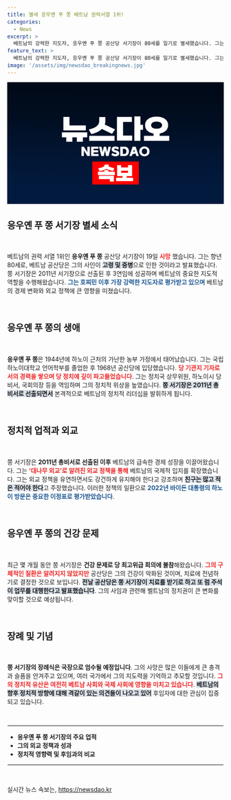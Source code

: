 ```yaml
---
title: 별세 응우옌 푸 쫑 베트남 권력서열 1위!
categories:
  - News
excerpt: >
  베트남의 강력한 지도자, 응우옌 푸 쫑 공산당 서기장이 80세를 일기로 별세했습니다. 그는 13년간 베트남을 이끌며 대나무 외교로 국제적 위상을 높였고, 역사적 외교 관계 재정립에 기여했습니다.
feature_text: >
  베트남의 강력한 지도자, 응우옌 푸 쫑 공산당 서기장이 80세를 일기로 별세했습니다. 그는 13년간 베트남을 이끌며 대나무 외교로 국제적 위상을 높였고, 역사적 외교 관계 재정립에 기여했습니다.
image: '/assets/img/newsdao_breakingnews.jpg'
---
```


<p><img src="/assets/img/newsdao_breakingnews.jpg" alt="ontimetimes 속보" /></p>

<p><h2 data-ke-size="size26">응우옌 푸 쫑 서기장 별세 소식</h2><p data-ke-size="size16">&nbsp;</p><p data-ke-size="size16">베트남의 권력 서열 1위인 <b>응우옌 푸 쫑</b> 공산당 서기장이 19일 <b><span style="color: #ee2323;">사망</span></b> 했습니다. 그는 향년 80세로, 베트남 공산당은 그의 사인이 <b><span style="background-color: #21538527;">고령 및 중병</span></b>으로 인한 것이라고 발표했습니다. 쫑 서기장은 2011년 서기장으로 선출된 후 3연임에 성공하며 베트남의 중요한 지도적 역할을 수행해왔습니다. <b><span style="color: #1a5490;">그는 호찌민 이후 가장 강력한 지도자로 평가받고 있으며</span></b> 베트남의 경제 변화와 외교 정책에 큰 영향을 미쳤습니다.</p><p data-ke-size="size16">&nbsp;</p></p>

<p><h2 data-ke-size="size26">응우옌 푸 쫑의 생애</h2><p data-ke-size="size16">&nbsp;</p><p data-ke-size="size16"><b>응우옌 푸 쫑</b>은 1944년에 하노이 근처의 가난한 농부 가정에서 태어났습니다. 그는 국립 하노이대학교 언어학부를 졸업한 후 1968년 공산당에 입당했습니다. <b><span style="color: #ee2323;">당 기관지 기자로서의 경력을 쌓으며 당 정치에 깊이 파고들었습니다</span></b>. 그는 정치국 상무위원, 하노이시 당비서, 국회의장 등을 역임하며 그의 정치적 위상을 높였습니다. <b><span style="background-color: #21538527;">쫑 서기장은 2011년 총비서로 선출되면서</span></b> 본격적으로 베트남의 정치적 리더십을 발휘하게 됩니다.</p><p data-ke-size="size16">&nbsp;</p></p>

<p><h2 data-ke-size="size26">정치적 업적과 외교</h2><p data-ke-size="size16">&nbsp;</p><p data-ke-size="size16">쫑 서기장은 <b>2011년 총비서로 선출된 이후</b> 베트남의 급속한 경제 성장을 이끌어왔습니다. 그는 <b><span style="color: #ee2323;">‘대나무 외교’로 알려진 외교 정책을 통해</span></b> 베트남의 국제적 입지를 확장했습니다. 그는 외교 정책을 유연하면서도 강건하게 유지해야 한다고 강조하며 <b><span style="background-color: #21538527;">친구는 많고 적은 적어야 한다</span></b>고 주장했습니다. 이러한 정책의 일환으로 <b><span style="color: #1a5490;">2022년 바이든 대통령의 하노이 방문은 중요한 이정표로 평가받았습니다</span></b>.</p><p data-ke-size="size16">&nbsp;</p></p>

<p><h2 data-ke-size="size26">응우옌 푸 쫑의 건강 문제</h2><p data-ke-size="size16">&nbsp;</p><p data-ke-size="size16">최근 몇 개월 동안 쫑 서기장은 <b>건강 문제로 당 최고위급 회의에 불참</b>해왔습니다. <b><span style="color: #ee2323;">그의 구체적인 질환은 알려지지 않았지만</span></b> 공산당은 그의 건강이 악화된 것이며, 치료에 전념하기로 결정한 것으로 보입니다. <b><span style="background-color: #21538527;">전날 공산당은 쫑 서기장이 치료를 받기로 하고 또 럼 주석이 업무를 대행한다고 발표했습니다</span></b>. 그의 사임과 관련해 벨트남의 정치권이 큰 변화를 맞이할 것으로 예상됩니다.</p><p data-ke-size="size16">&nbsp;</p></p>

<p><h2 data-ke-size="size26">장례 및 기념</h2><p data-ke-size="size16">&nbsp;</p><p data-ke-size="size16"><b>쫑 서기장의 장례식은 국장으로 엄수될 예정입니다</b>. 그의 사망은 많은 이들에게 큰 충격과 슬픔을 안겨주고 있으며, 여러 국가에서 그의 지도력을 기억하고 추모할 것입니다. <b><span style="color: #ee2323;">그의 정치적 유산은 여전히 베트남 사회와 국제 사회에 영향을 미치고 있습니다</span></b>. <b><span style="background-color: #21538527;">베트남의 향후 정치적 방향에 대해 격갈이 있는 의견들이 나오고 있어</span></b> 후임자에 대한 관심이 집중되고 있습니다.</p><p data-ke-size="size16">&nbsp;</p></p>

<hr style="border: 1px solid #eee;"/>

<ul>
    <li><b>응우옌 푸 쫑 서기장의 주요 업적</b></li>
    <li><b>그의 외교 정책과 성과</b></li>
    <li><b>정치적 영향력 및 후임과의 비교</b></li>
</ul>

<hr style="border: 1px solid #eee;"/>

<p data-ke-size="size16">&nbsp;</p>
실시간 뉴스 속보는, <a href="https://newsdao.kr" rel="dofollow">https://newsdao.kr</a>


